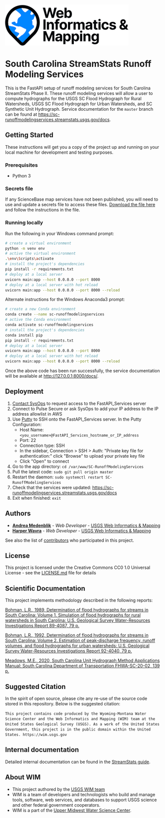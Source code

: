 ![WiM](wim.png)

# South Carolina StreamStats Runoff Modeling Services

This is the FastAPI setup of runoff modeling services for South Carolina StreamStats Phase II. These runoff modeling services will allow a user to compute hydrographs for the USGS SC Flood Hydrograph for Rural Watersheds, USGS SC Flood Hydrograph for Urban Watersheds, and SC Synthetic Unit Hydrograph. Service documentation for the `master` branch can be found at https://sc-runoffmodelingservices.streamstats.usgs.gov/docs.

## Getting Started

These instructions will get you a copy of the project up and running on your local machine for development and testing purposes.

### Prerequisites

- Python 3

### Secrets file

If any ScienceBase map services have not been published, you will need to use and update a secrets file to access these files. [Download the file here](https://doimspp.sharepoint.com/:u:/r/sites/GS-UMidWIM/Shared%20Documents/Projects/Streamstats%20Ecosystem/South%20Carolina%20Customizations/secrets.py?csf=1&web=1&e=N5bf8W) and follow the instructions in the file. 

### Running locally

Run the following in your Windows command prompt:

```bash
# create a virtual environment
python -m venv env
# active the virtual environment
.\env\Scripts\activate
# install the project's dependencies
pip install -r requirements.txt
# deploy at a local server
uvicorn main:app --host 0.0.0.0 --port 8000
# deploy at a local server with hot reload
uvicorn main:app --host 0.0.0.0 --port 8000 --reload
```

Alternate instructions for the Windows Anaconda3 prompt:

```bash
# create a new Conda environment
conda create --name sc-runoffmodelingservices
# active the Conda environment
conda activate sc-runoffmodelingservices
# install the project's dependencies
conda install pip
pip install -r requirements.txt
# deploy at a local server
uvicorn main:app --host 0.0.0.0 --port 8000
# deploy at a local server with hot reload
uvicorn main:app --host 0.0.0.0 --port 8000 --reload
```

Once the above code has been run successfully, the service documentation will be available at http://127.0.0.1:8000/docs/.

## Deployment

1. [Contact SysOps](https://github.com/USGS-WiM/wim-infrastructure/issues/new) to request access to the FastAPI_Services server
2. Connect to Pulse Secure or ask SysOps to add your IP address to the IP address allowlist in AWS
3. Use [Putty](https://www.putty.org/) to SSH onto the FastAPI_Services server. In the Putty Configuration:
     - Host Name: `<you_username>@FastAPI_Services_hostname_or_IP_address`
     - Port: 22
     - Connection type: SSH
     - In the sidebar, Connection > SSH > Auth: "Private key file for authentication:" click "Browse" to upload your private key file
     - Click "Open" to connect
 4. Go to the app directory: `cd /var/www/SC-RunoffModelingServices`
 5. Pull the latest code: `sudo git pull origin master`
 6. Restart the daemon: `sudo systemctl restart SC-RunoffModelingServices`
 7. Check that the services were updated: https://sc-runoffmodelingservices.streamstats.usgs.gov/docs
 8. Exit when finished: `exit`

## Authors

- **[Andrea Medenblik](https://github.com/amedenblik)**  - *Web Developer* - [USGS Web Informatics & Mapping](https://wim.usgs.gov/)
- **[Harper Wavra](https://github.com/harper-wavra)**  - *Web Developer* - [USGS Web Informatics & Mapping](https://wim.usgs.gov/)

See also the list of [contributors](../../graphs/contributors) who participated in this project.

## License

This project is licensed under the Creative Commons CC0 1.0 Universal License - see the [LICENSE.md](LICENSE.md) file for details

## Scientific Documentation

This project implements methodology described in the following reports:

[Bohman, L.R., 1989, Determination of flood hydrographs for streams in South Carolina: Volume 1. Simulation of flood hydrographs for rural watersheds in South Carolina: U.S. Geological Survey Water-Resources Investigations Report 89-4087, 79 p.](https://pubs.er.usgs.gov/publication/wri894087)

[Bohman, L.R., 1992, Determination of flood hydrographs for streams in South Carolina: Volume 2. Estimation of peak-discharge frequency, runoff volumes, and flood hydrographs for urban watersheds: U.S. Geological Survey Water-Resources Investigations Report 92-4040, 79 p.](https://pubs.er.usgs.gov/publication/wri924040)

[Meadows, M.E., 2020, South Carolina Unit Hydrograph Method Applications Manual: South Carolina Department of Transportation FHWA-SC-20-02, 139 p.](https://www.scdot.org/business/technicalPDFs/hydraulic/SPR-738-SC-UH-Method-Application-Manual-May-2020.pdf)                                 

## Suggested Citation

In the spirit of open source, please cite any re-use of the source code stored in this repository. Below is the suggested citation:

`This project contains code produced by the Wyoming-Montana Water Science Center and the Web Informatics and Mapping (WIM) team at the United States Geological Survey (USGS). As a work of the United States Government, this project is in the public domain within the United States. https://wim.usgs.gov`

## Internal documentation

Detailed internal documentation can be found in the [StreamStats guide](https://doimspp.sharepoint.com/sites/GS-UMidWIM/_layouts/OneNote.aspx?id=%2Fsites%2FGS-UMidWIM%2FShared%20Documents%2FProjects%2FStreamstats%20Ecosystem%2FKJ%27s%20Guide%20to%20StreamStats%201&wd=target%28Introduction.one%7CFA6D5C1D-D7FB-4D35-B339-992EF3438208%2FRunoff%20Modeling%20Services%7C3C3FF549-F709-4E55-B005-19903B30253B%2F%29).

## About WIM

- This project authored by the [USGS WIM team](https://wim.usgs.gov)
- WIM is a team of developers and technologists who build and manage tools, software, web services, and databases to support USGS science and other federal government cooperators.
- WIM is a part of the [Upper Midwest Water Science Center](https://www.usgs.gov/centers/upper-midwest-water-science-center).
